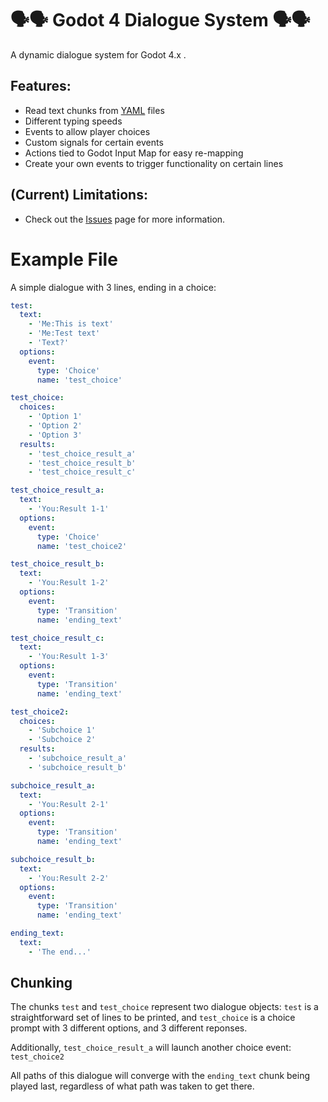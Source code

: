 # 🗣️🗣️ Godot 4 Dialogue System 🗣️🗣️
A dynamic dialogue system for Godot 4.x .
## Features:
- Read text chunks from [YAML](https://yaml.org/) files
- Different typing speeds
- Events to allow player choices
- Custom signals for certain events
- Actions tied to Godot Input Map for easy re-mapping
- Create your own events to trigger functionality on certain lines 
  
## (Current) Limitations:
- Check out the [Issues](https://github.com/YourPalSocks/Godot4Dialogue/issues) page for more information.

# Example File
A simple dialogue with 3 lines, ending in a choice:
```yaml
test:
  text: 
    - 'Me:This is text'
    - 'Me:Test text'
    - 'Text?'
  options:
    event:
      type: 'Choice'
      name: 'test_choice'

test_choice:
  choices:
    - 'Option 1'
    - 'Option 2'
    - 'Option 3'
  results:
    - 'test_choice_result_a'
    - 'test_choice_result_b'
    - 'test_choice_result_c'

test_choice_result_a:
  text:
    - 'You:Result 1-1'
  options:
    event:
      type: 'Choice'
      name: 'test_choice2'

test_choice_result_b:
  text:
    - 'You:Result 1-2'
  options:
    event:
      type: 'Transition'
      name: 'ending_text'

test_choice_result_c:
  text:
    - 'You:Result 1-3'
  options:
    event:
      type: 'Transition'
      name: 'ending_text'

test_choice2:
  choices:
    - 'Subchoice 1'
    - 'Subchoice 2'
  results:
    - 'subchoice_result_a'
    - 'subchoice_result_b'

subchoice_result_a:
  text:
    - 'You:Result 2-1'
  options:
    event:
      type: 'Transition'
      name: 'ending_text'

subchoice_result_b:
  text:
    - 'You:Result 2-2'
  options:
    event:
      type: 'Transition'
      name: 'ending_text'

ending_text:
  text:
    - 'The end...'
```
## Chunking
The chunks `test` and `test_choice` represent two dialogue objects: `test` is a straightforward set of lines to be printed, and `test_choice` is a choice prompt with 3 different options, and 3 different reponses.

Additionally, `test_choice_result_a` will launch another choice event: `test_choice2`

All paths of this dialogue will converge with the `ending_text` chunk being played last, regardless of what path was taken to get there.